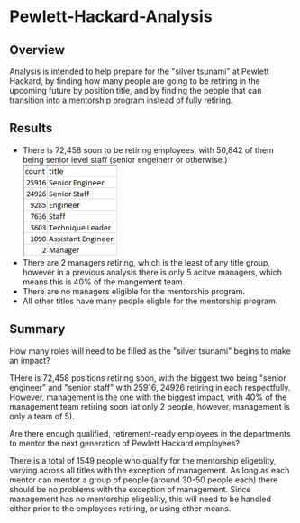 # Pewlett-Hackard-Analysis

## Overview

Analysis is intended to help prepare for the "silver tsunami" at Pewlett Hackard, by finding how many people are going to be retiring in the upcoming future by position title, and by finding the people that can transition into a mentorship program instead of fully retiring.

## Results

- There is 72,458 soon to be retiring employees, with 50,842 of them being senior level staff (senior engeinerr or otherwise.)
![retiring employees](https://github.com/drruff/Pewlett-Hackard-Analysis/blob/main/Data/retiring_titles.PNG)
- There are 2 managers retiring, which is the least of any title group, however in a previous analysis there is only 5 acitve managers, which means this is 40% of the mangement team.
- There are no managers eligible for the mentorship program.
- All other titles have many people eligble for the mentorship program.

## Summary

How many roles will need to be filled as the "silver tsunami" begins to make an impact?

THere is 72,458 positions retiring soon, with the biggest two being "senior engineer" and "senior staff" with 25916, 24926 retiring in each respectfully. However, management is the one with the biggest impact, with 40% of the management team retiring soon (at only 2 people, however, management is only a team of 5).

Are there enough qualified, retirement-ready employees in the departments to mentor the next generation of Pewlett Hackard employees?

There is a total of 1549 people who qualify for the mentorship eligeblity, varying across all titles with the exception of management. As long as each mentor can mentor a group of people (around 30-50 people each) there should be no problems with the exception of management. Since management has no mentorship eligeblity, this will need to be handled either prior to the employees retiring, or using other means.
